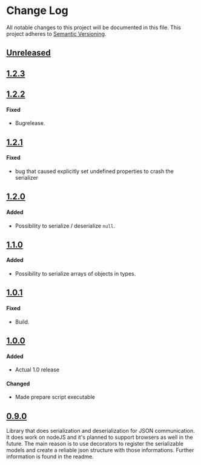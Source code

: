 # Change Log
All notable changes to this project will be documented in this file.
This project adheres to [Semantic Versioning](http://semver.org/).

## [Unreleased]

## [1.2.3]

## [1.2.2]
#### Fixed
- Bugrelease.

## [1.2.1]
#### Fixed
- bug that caused explicitly set undefined properties to crash the serializer

## [1.2.0]
#### Added
- Possibility to serialize / deserialize `null`.

## [1.1.0]
#### Added
- Possibility to serialize arrays of objects in types.

## [1.0.1]
#### Fixed
- Build.

## [1.0.0]
#### Added
- Actual 1.0 release

#### Changed
- Made prepare script executable

## [0.9.0]
Library that does serialization and deserialization for JSON communication. It does work on nodeJS and it's planned
to support browsers as well in the future. The main reason is to use decorators to register the serializable models
and create a reliable json structure with those informations. Further information is found in the readme.

[Unreleased]: https://github.com/buehler/ts-json-serializer/compare/v1.2.3...master
[1.2.3]: https://github.com/buehler/ts-json-serializer/compare/v1.2.2...v1.2.3
[1.2.2]: https://github.com/buehler/typescript-hero/compare/v1.2.1...v1.2.2
[1.2.1]: https://github.com/buehler/ts-json-serializer/compare/v1.2.0...v1.2.1
[1.2.0]: https://github.com/buehler/ts-json-serializer/compare/v1.1.0...v1.2.0
[1.1.0]: https://github.com/buehler/ts-json-serializer/compare/v1.0.1...v1.1.0
[1.0.1]: https://github.com/buehler/ts-json-serializer/compare/v1.0.0...v1.0.1
[1.0.0]: https://github.com/buehler/ts-json-serializer/compare/v0.9.0...v1.0.0
[0.9.0]: https://github.com/buehler/ts-json-serializer/tree/v0.9.0

